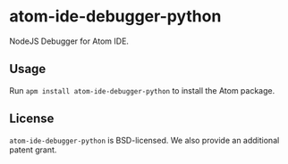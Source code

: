 # atom-ide-debugger-python

NodeJS Debugger for Atom IDE.

## Usage

Run `apm install atom-ide-debugger-python` to install the Atom package.

## License

`atom-ide-debugger-python` is BSD-licensed. We also provide an additional patent grant.
